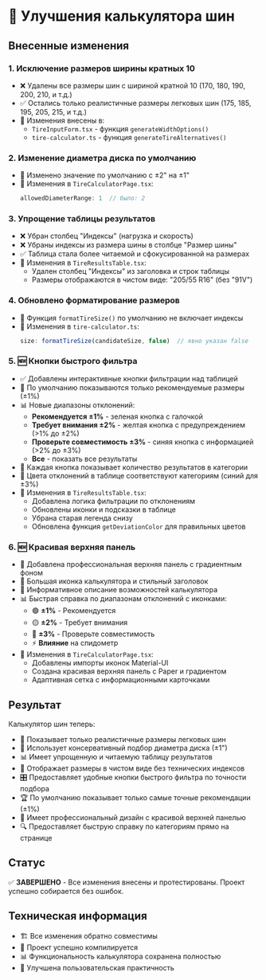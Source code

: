 # 🛞 Улучшения калькулятора шин

## Внесенные изменения

### 1. **Исключение размеров ширины кратных 10**
- ❌ Удалены все размеры шин с шириной кратной 10 (170, 180, 190, 200, 210, и т.д.)
- ✅ Остались только реалистичные размеры легковых шин (175, 185, 195, 205, 215, и т.д.)
- 📍 Изменения внесены в:
  - `TireInputForm.tsx` - функция `generateWidthOptions()`
  - `tire-calculator.ts` - функция `generateTireAlternatives()`

### 2. **Изменение диаметра диска по умолчанию**
- 🔧 Изменено значение по умолчанию с ±2" на ±1"
- 📍 Изменения в `TireCalculatorPage.tsx`:
  ```typescript
  allowedDiameterRange: 1  // было: 2
  ```

### 3. **Упрощение таблицы результатов**
- ❌ Убран столбец "Индексы" (нагрузка и скорость)
- ❌ Убраны индексы из размера шины в столбце "Размер шины"
- ✅ Таблица стала более читаемой и сфокусированной на размерах
- 📍 Изменения в `TireResultsTable.tsx`:
  - Удален столбец "Индексы" из заголовка и строк таблицы
  - Размеры отображаются в чистом виде: "205/55 R16" (без "91V")

### 4. **Обновлено форматирование размеров**
- 🔧 Функция `formatTireSize()` по умолчанию не включает индексы
- 📍 Изменения в `tire-calculator.ts`:
  ```typescript
  size: formatTireSize(candidateSize, false)  // явно указан false
  ```

### 5. **🆕 Кнопки быстрого фильтра**
- ✅ Добавлены интерактивные кнопки фильтрации над таблицей
- 🎯 По умолчанию показываются только рекомендуемые размеры (±1%)
- 📊 Новые диапазоны отклонений:
  - **Рекомендуется ±1%** - зеленая кнопка с галочкой
  - **Требует внимания ±2%** - желтая кнопка с предупреждением (>1% до ±2%)
  - **Проверьте совместимость ±3%** - синяя кнопка с информацией (>2% до ±3%)
  - **Все** - показать все результаты
- 🔢 Каждая кнопка показывает количество результатов в категории
- 🎨 Цвета отклонений в таблице соответствуют категориям (синий для ±3%)
- 📍 Изменения в `TireResultsTable.tsx`:
  - Добавлена логика фильтрации по отклонениям
  - Обновлены иконки и подсказки в таблице
  - Убрана старая легенда снизу
  - Обновлена функция `getDeviationColor` для правильных цветов

### 6. **🆕 Красивая верхняя панель**
- 🎨 Добавлена профессиональная верхняя панель с градиентным фоном
- 🔧 Большая иконка калькулятора и стильный заголовок
- 📝 Информативное описание возможностей калькулятора
- 📊 Быстрая справка по диапазонам отклонений с иконками:
  - 🟢 **±1%** - Рекомендуется
  - 🟡 **±2%** - Требует внимания  
  - 🔵 **±3%** - Проверьте совместимость
  - ⚡ **Влияние** на спидометр
- 📍 Изменения в `TireCalculatorPage.tsx`:
  - Добавлены импорты иконок Material-UI
  - Создана красивая верхняя панель с Paper и градиентом
  - Адаптивная сетка с информационными карточками

## Результат

Калькулятор шин теперь:
- 🎯 Показывает только реалистичные размеры легковых шин
- 🔧 Использует консервативный подбор диаметра диска (±1")
- 📊 Имеет упрощенную и читаемую таблицу результатов
- 🧹 Отображает размеры в чистом виде без технических индексов
- 🎛️ Предоставляет удобные кнопки быстрого фильтра по точности подбора
- 🏆 По умолчанию показывает только самые точные рекомендации (±1%)
- 🎨 Имеет профессиональный дизайн с красивой верхней панелью
- 🔍 Предоставляет быструю справку по категориям прямо на странице

## Статус
✅ **ЗАВЕРШЕНО** - Все изменения внесены и протестированы. Проект успешно собирается без ошибок.

## Техническая информация

- 🏗️ Все изменения обратно совместимы
- 🧪 Проект успешно компилируется
- 📊 Функциональность калькулятора сохранена полностью
- 🎯 Улучшена пользовательская практичность 